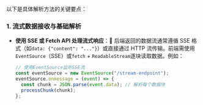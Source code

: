 以下是具体解析方法的关键要点：

### 1. **流式数据接收与基础解析**

- **使用 SSE 或 Fetch API 处理流式响应**：🎯 后端返回的数据流通常遵循 SSE 格式（如`data: {"content": "..."}`）或直接通过 HTTP 流传输。前端需使用`EventSource`（SSE）或`fetch` + `ReadableStream`逐块读取数据。例如：

  ```javascript
  // 使用EventSource监听SSE流
  const eventSource = new EventSource("/stream-endpoint");
  eventSource.onmessage = (event) => {
    const chunk = JSON.parse(event.data); // 解析每个数据块
    processChunk(chunk);
  };
  ```
